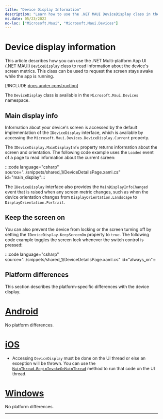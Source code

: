 ```yaml
---
title: "Device Display Information"
description: "Learn how to use the .NET MAUI DeviceDisplay class in the Microsoft.Maui.Devices namespace, which provides screen metrics for the device on which the app is running."
ms.date: 05/23/2022
no-loc: ["Microsoft.Maui", "Microsoft.Maui.Devices"]
---
```


# Device display information

This article describes how you can use the .NET Multi-platform App UI (.NET MAUI) `DeviceDisplay` class to read information about the device's screen metrics. This class can be used to request the screen stays awake while the app is running.

[!INCLUDE [docs under construction](~/includes/preview-note.md)]

The `DeviceDisplay` class is available in the `Microsoft.Maui.Devices` namespace.

## Main display info

Information about your device's screen is accessed by the default implementation of the `IDeviceDisplay` interface, which is available by accessing the `Microsoft.Maui.Devices.DeviceDisplay.Current` property.

The `IDeviceDisplay.MainDisplayInfo` property returns information about the screen and orientation. The following code example uses the `Loaded` event of a page to read information about the current screen:

:::code language="csharp" source="../snippets/shared_1/DeviceDetailsPage.xaml.cs" id="main_display":::

The `IDeviceDisplay` interface also provides the `MainDisplayInfoChanged` event that is raised when any screen metric changes, such as when the device orientation changes from `DisplayOrientation.Landscape` to `DisplayOrientation.Portrait`.

## Keep the screen on

You can also prevent the device from locking or the screen turning off by setting the `IDeviceDisplay.KeepScreenOn` property to `true`. The following code example toggles the screen lock whenever the switch control is pressed:

:::code language="csharp" source="../snippets/shared_1/DeviceDetailsPage.xaml.cs" id="always_on":::

## Platform differences

This section describes the platform-specific differences with the device display.

<!-- markdownlint-disable MD025 -->
# [Android](#tab/android)

No platform differences.

# [iOS](#tab/ios)

- Accessing `DeviceDisplay` must be done on the UI thread or else an exception will be thrown. You can use the [`MainThread.BeginInvokeOnMainThread`](../appmodel/main-thread.md) method to run that code on the UI thread.

# [Windows](#tab/windows)

No platform differences.

-----
<!-- markdownlint-enable MD025 -->
